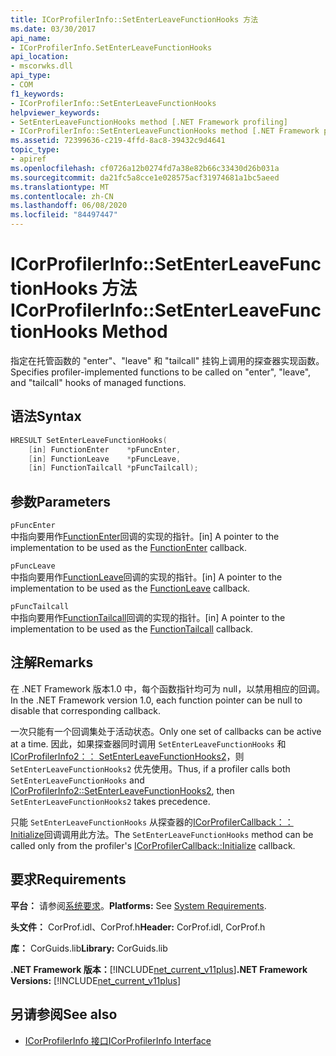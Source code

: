 ```yaml
---
title: ICorProfilerInfo::SetEnterLeaveFunctionHooks 方法
ms.date: 03/30/2017
api_name:
- ICorProfilerInfo.SetEnterLeaveFunctionHooks
api_location:
- mscorwks.dll
api_type:
- COM
f1_keywords:
- ICorProfilerInfo::SetEnterLeaveFunctionHooks
helpviewer_keywords:
- SetEnterLeaveFunctionHooks method [.NET Framework profiling]
- ICorProfilerInfo::SetEnterLeaveFunctionHooks method [.NET Framework profiling]
ms.assetid: 72399636-c219-4ffd-8ac8-39432c9d4641
topic_type:
- apiref
ms.openlocfilehash: cf0726a12b0274fd7a38e82b66c33430d26b031a
ms.sourcegitcommit: da21fc5a8cce1e028575acf31974681a1bc5aeed
ms.translationtype: MT
ms.contentlocale: zh-CN
ms.lasthandoff: 06/08/2020
ms.locfileid: "84497447"
---
```

# <a name="icorprofilerinfosetenterleavefunctionhooks-method"></a><span data-ttu-id="12bbe-102">ICorProfilerInfo::SetEnterLeaveFunctionHooks 方法</span><span class="sxs-lookup"><span data-stu-id="12bbe-102">ICorProfilerInfo::SetEnterLeaveFunctionHooks Method</span></span>
<span data-ttu-id="12bbe-103">指定在托管函数的 "enter"、"leave" 和 "tailcall" 挂钩上调用的探查器实现函数。</span><span class="sxs-lookup"><span data-stu-id="12bbe-103">Specifies profiler-implemented functions to be called on "enter", "leave", and "tailcall" hooks of managed functions.</span></span>  
  
## <a name="syntax"></a><span data-ttu-id="12bbe-104">语法</span><span class="sxs-lookup"><span data-stu-id="12bbe-104">Syntax</span></span>  
  
```cpp  
HRESULT SetEnterLeaveFunctionHooks(  
    [in] FunctionEnter    *pFuncEnter,  
    [in] FunctionLeave    *pFuncLeave,  
    [in] FunctionTailcall *pFuncTailcall);  
```  
  
## <a name="parameters"></a><span data-ttu-id="12bbe-105">参数</span><span class="sxs-lookup"><span data-stu-id="12bbe-105">Parameters</span></span>  
 `pFuncEnter`  
 <span data-ttu-id="12bbe-106">中指向要用作[FunctionEnter](functionenter-function.md)回调的实现的指针。</span><span class="sxs-lookup"><span data-stu-id="12bbe-106">[in] A pointer to the implementation to be used as the [FunctionEnter](functionenter-function.md) callback.</span></span>  
  
 `pFuncLeave`  
 <span data-ttu-id="12bbe-107">中指向要用作[FunctionLeave](functionleave-function.md)回调的实现的指针。</span><span class="sxs-lookup"><span data-stu-id="12bbe-107">[in] A pointer to the implementation to be used as the [FunctionLeave](functionleave-function.md) callback.</span></span>  
  
 `pFuncTailcall`  
 <span data-ttu-id="12bbe-108">中指向要用作[FunctionTailcall](functiontailcall-function.md)回调的实现的指针。</span><span class="sxs-lookup"><span data-stu-id="12bbe-108">[in] A pointer to the implementation to be used as the [FunctionTailcall](functiontailcall-function.md) callback.</span></span>  
  
## <a name="remarks"></a><span data-ttu-id="12bbe-109">注解</span><span class="sxs-lookup"><span data-stu-id="12bbe-109">Remarks</span></span>  
 <span data-ttu-id="12bbe-110">在 .NET Framework 版本1.0 中，每个函数指针均可为 null，以禁用相应的回调。</span><span class="sxs-lookup"><span data-stu-id="12bbe-110">In the .NET Framework version 1.0, each function pointer can be null to disable that corresponding callback.</span></span>  
  
 <span data-ttu-id="12bbe-111">一次只能有一个回调集处于活动状态。</span><span class="sxs-lookup"><span data-stu-id="12bbe-111">Only one set of callbacks can be active at a time.</span></span> <span data-ttu-id="12bbe-112">因此，如果探查器同时调用 `SetEnterLeaveFunctionHooks` 和[ICorProfilerInfo2：： SetEnterLeaveFunctionHooks2](icorprofilerinfo2-setenterleavefunctionhooks2-method.md)，则 `SetEnterLeaveFunctionHooks2` 优先使用。</span><span class="sxs-lookup"><span data-stu-id="12bbe-112">Thus, if a profiler calls both `SetEnterLeaveFunctionHooks` and [ICorProfilerInfo2::SetEnterLeaveFunctionHooks2](icorprofilerinfo2-setenterleavefunctionhooks2-method.md), then `SetEnterLeaveFunctionHooks2` takes precedence.</span></span>  
  
 <span data-ttu-id="12bbe-113">只能 `SetEnterLeaveFunctionHooks` 从探查器的[ICorProfilerCallback：： Initialize](icorprofilercallback-initialize-method.md)回调调用此方法。</span><span class="sxs-lookup"><span data-stu-id="12bbe-113">The `SetEnterLeaveFunctionHooks` method can be called only from the profiler's [ICorProfilerCallback::Initialize](icorprofilercallback-initialize-method.md) callback.</span></span>  
  
## <a name="requirements"></a><span data-ttu-id="12bbe-114">要求</span><span class="sxs-lookup"><span data-stu-id="12bbe-114">Requirements</span></span>  
 <span data-ttu-id="12bbe-115">**平台：** 请参阅[系统要求](../../get-started/system-requirements.md)。</span><span class="sxs-lookup"><span data-stu-id="12bbe-115">**Platforms:** See [System Requirements](../../get-started/system-requirements.md).</span></span>  
  
 <span data-ttu-id="12bbe-116">**头文件：** CorProf.idl、CorProf.h</span><span class="sxs-lookup"><span data-stu-id="12bbe-116">**Header:** CorProf.idl, CorProf.h</span></span>  
  
 <span data-ttu-id="12bbe-117">**库：** CorGuids.lib</span><span class="sxs-lookup"><span data-stu-id="12bbe-117">**Library:** CorGuids.lib</span></span>  
  
 <span data-ttu-id="12bbe-118">**.NET Framework 版本：**[!INCLUDE[net_current_v11plus](../../../../includes/net-current-v11plus-md.md)]</span><span class="sxs-lookup"><span data-stu-id="12bbe-118">**.NET Framework Versions:** [!INCLUDE[net_current_v11plus](../../../../includes/net-current-v11plus-md.md)]</span></span>  
  
## <a name="see-also"></a><span data-ttu-id="12bbe-119">另请参阅</span><span class="sxs-lookup"><span data-stu-id="12bbe-119">See also</span></span>

- [<span data-ttu-id="12bbe-120">ICorProfilerInfo 接口</span><span class="sxs-lookup"><span data-stu-id="12bbe-120">ICorProfilerInfo Interface</span></span>](icorprofilerinfo-interface.md)
